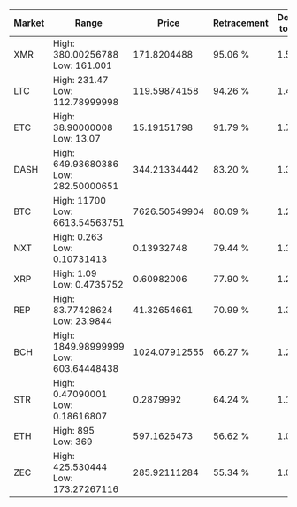 | Market | Range | Price| Retracement | Doubles to 50% |
| --- | --- | --- | --- | --- |
| XMR | High: 380.00256788<br />Low: 161.001 | 171.8204488 | 95.06 % | 1.57 |
| LTC | High: 231.47<br />Low: 112.78999998 | 119.59874158 | 94.26 % | 1.44 |
| ETC | High: 38.90000008<br />Low: 13.07 | 15.19151798 | 91.79 % | 1.71 |
| DASH | High: 649.93680386<br />Low: 282.50000651 | 344.21334442 | 83.20 % | 1.35 |
| BTC | High: 11700<br />Low: 6613.54563751 | 7626.50549904 | 80.09 % | 1.20 |
| NXT | High: 0.263<br />Low: 0.10731413 | 0.13932748 | 79.44 % | 1.33 |
| XRP | High: 1.09<br />Low: 0.4735752 | 0.60982006 | 77.90 % | 1.28 |
| REP | High: 83.77428624<br />Low: 23.9844 | 41.32654661 | 70.99 % | 1.30 |
| BCH | High: 1849.98999999<br />Low: 603.64448438 | 1024.07912555 | 66.27 % | 1.20 |
| STR | High: 0.47090001<br />Low: 0.18616807 | 0.2879992 | 64.24 % | 1.14 |
| ETH | High: 895<br />Low: 369 | 597.1626473 | 56.62 % | 1.06 |
| ZEC | High: 425.530444<br />Low: 173.27267116 | 285.92111284 | 55.34 % | 1.05 |
